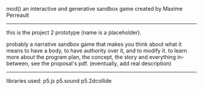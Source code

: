 mod()
an interactive and generative sandbox game
created by Maxime Perreault

---

this is the project 2 prototype (name is a placeholder).

probably a narrative sandbox game that makes you think about what it means to
have a body, to have authority over it, and to modify it.
to learn more about the program plan, the concept, the story and everything
in-between, see the proposal's pdf.
(eventually, add real description)

---

libraries used:
p5.js
p5.sound
p5.2dcollide
